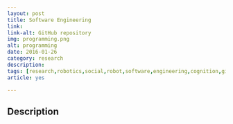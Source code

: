 ```yaml
---
layout: post
title: Software Engineering
link: 
link-alt: GitHub repository
img: programming.png
alt: programming
date: 2016-01-26
category: research
description: 
tags: [research,robotics,social,robot,software,engineering,cognition,github]
article: yes

---
```


## Description

